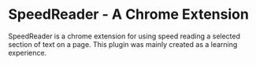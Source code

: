 SpeedReader - A Chrome Extension
===

SpeedReader is a chrome extension for using speed reading a selected section of text on a page.  This plugin was mainly created as a learning experience.
